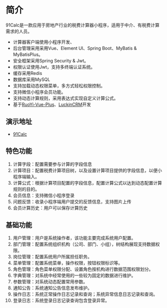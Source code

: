 # 简介

91Calc是一款应用于房地产行业的税费计算器小程序，适用于中介、有税费计算需求的人员。

* 计算器客户端使用小程序开发、
* 后台管理采用采用Vue、Element UI、Spring Boot、MyBatis & MyBatisPlus。
* 安全框架采用Spring Security & Jwt。
* 权限认证使用Jwt，支持多终端认证系统。
* 缓存采用Redis
* 数据库采用MySQL
* 支持加载动态权限菜单，多方式轻松权限控制。
* 支持微信小程序会员功能。
* 支持动态计算规则，采用表达式实现自定义计算公式。
* 基于[RuoYi-Vue-Plus](https://gitee.com/JavaLionLi/RuoYi-Vue-Plus)、[LuckinCRM](https://luckin.xyz)开发

## 演示地址
* [91Calc](https://91Calc.com)

## 特色功能
1.  计算字段：配置需要参与计算的字段信息
2.  计算项目：配置税费计算项目树，以及设置计算项目提供的字段信息，以便小程序端输入。
3.  计算公式：根据计算项目配置的字段信息，配置计算公式以达到动态配置计算规则的目的。
4.  会员信息：支持微信小程序登录
5.  问题反馈：收录小程序端用户提交的反馈信息，支持图片上传
6.  会员计算历史：用户可以保存计算历史

## 基础功能
1.  用户管理：用户是系统操作者，该功能主要完成系统用户配置。
2.  部门管理：配置系统组织机构（公司、部门、小组），树结构展现支持数据权限。
3.  岗位管理：配置系统用户所属担任职务。
4.  菜单管理：配置系统菜单，操作权限，按钮权限标识等。
5.  角色管理：角色菜单权限分配、设置角色按机构进行数据范围权限划分。
6.  字典管理：对系统中经常使用的一些较为固定的数据进行维护。
7.  参数管理：对系统动态配置常用参数。
8.  通知公告：系统通知公告信息发布维护。
9.  操作日志：系统正常操作日志记录和查询；系统异常信息日志记录和查询。
10. 登录日志：系统登录日志记录查询包含登录异常。
